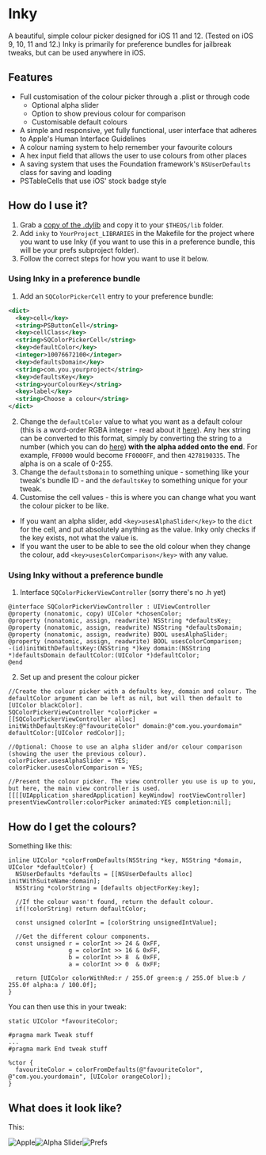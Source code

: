 # Inky
A beautiful, simple colour picker designed for iOS 11 and 12. (Tested on iOS 9, 10, 11 and 12.) Inky is primarily for preference bundles for jailbreak tweaks, but can be used anywhere in iOS.

## Features
- Full customisation of the colour picker through a .plist or through code
  - Optional alpha slider
  - Option to show previous colour for comparison
  - Customisable default colours
- A simple and responsive, yet fully functional, user interface that adheres to Apple's Human Interface Guidelines
- A colour naming system to help remember your favourite colours
- A hex input field that allows the user to use colours from other places
- A saving system that uses the Foundation framework's `NSUserDefaults` class for saving and loading
- PSTableCells that use iOS' stock badge style

## How do I use it?
1. Grab a [copy of the .dylib](/libinky.dylib) and copy it to your `$THEOS/lib` folder.
2. Add `inky` to `YourProject_LIBRARIES` in the Makefile for the project where you want to use Inky (if you want to use this in a preference bundle, this will be your prefs subproject folder).
3. Follow the correct steps for how you want to use it below.

### Using Inky in a preference bundle
1. Add an `SQColorPickerCell` entry to your preference bundle:
```xml
<dict>
  <key>cell</key>
  <string>PSButtonCell</string>
  <key>cellClass</key>
  <string>SQColorPickerCell</string>
  <key>defaultColor</key>
  <integer>10076672100</integer>
  <key>defaultsDomain</key>
  <string>com.you.yourproject</string>
  <key>defaultsKey</key>
  <string>yourColourKey</string>
  <key>label</key>
  <string>Choose a colour</string>
</dict>
```
2. Change the `defaultColor` value to what you want as a default colour (this is a word-order RGBA integer - read about it [here](https://en.wikipedia.org/wiki/RGBA_color_space#RGBA_hexadecimal_(word-order))). Any hex string can be converted to this format, simply by converting the string to a number (which you can do [here](https://www.rapidtables.com/convert/number/hex-to-decimal.html)) **with the alpha added onto the end**. For example, `FF0000` would become `FF0000FF`, and then `4278190335`. The alpha is on a scale of 0-255.
3. Change the `defaultsDomain` to something unique - something like your tweak's bundle ID - and the `defaultsKey` to something unique for your tweak.
4. Customise the cell values - this is where you can change what you want the colour picker to be like.
  - If you want an alpha slider, add `<key>usesAlphaSlider</key>` to the `dict` for the cell, and put absolutely anything as the value. Inky only checks if the key exists, not what the value is.
  - If you want the user to be able to see the old colour when they change the colour, add `<key>usesColorComparison</key>` with any value.
  
### Using Inky without a preference bundle
1. Interface `SQColorPickerViewController` (sorry there's no .h yet)
```objc
@interface SQColorPickerViewController : UIViewController
@property (nonatomic, copy) UIColor *chosenColor;
@property (nonatomic, assign, readwrite) NSString *defaultsKey;
@property (nonatomic, assign, readwrite) NSString *defaultsDomain;
@property (nonatomic, assign, readwrite) BOOL usesAlphaSlider;
@property (nonatomic, assign, readwrite) BOOL usesColorComparison;
-(id)initWithDefaultsKey:(NSString *)key domain:(NSString *)defaultsDomain defaultColor:(UIColor *)defaultColor;
@end
```
2. Set up and present the colour picker
```objc
//Create the colour picker with a defaults key, domain and colour. The defaultColor argument can be left as nil, but will then default to [UIColor blackColor].
SQColorPickerViewController *colorPicker = [[SQColorPickerViewController alloc] initWithDefaultsKey:@"favouriteColor" domain:@"com.you.yourdomain" defaultColor:[UIColor redColor]];

//Optional: Choose to use an alpha slider and/or colour comparison (showing the user the previous colour).
colorPicker.usesAlphaSlider = YES;
colorPicker.usesColorComparison = YES;

//Present the colour picker. The view controller you use is up to you, but here, the main view controller is used.
[[[[UIApplication sharedApplication] keyWindow] rootViewController] presentViewController:colorPicker animated:YES completion:nil];
```

## How do I get the colours?
Something like this:
```objc
inline UIColor *colorFromDefaults(NSString *key, NSString *domain, UIColor *defaultColor) {
  NSUserDefaults *defaults = [[NSUserDefaults alloc] initWithSuiteName:domain];
  NSString *colorString = [defaults objectForKey:key];
  
  //If the colour wasn't found, return the default colour.
  if(!colorString) return defaultColor;
  
  const unsigned colorInt = [colorString unsignedIntValue];
  
  //Get the different colour components.
  const unsigned r = colorInt >> 24 & 0xFF,
                 g = colorInt >> 16 & 0xFF,
                 b = colorInt >> 8  & 0xFF,
                 a = colorInt >> 0  & 0xFF;
  
  return [UIColor colorWithRed:r / 255.0f green:g / 255.0f blue:b / 255.0f alpha:a / 100.0f];
}
```

You can then use this in your tweak:
```logos
static UIColor *favouriteColor;

#pragma mark Tweak stuff
...
#pragma mark End tweak stuff

%ctor {
  favouriteColor = colorFromDefaults(@"favouriteColor", @"com.you.yourdomain", [UIColor orangeColor]);
}
```

## What does it look like?
This:

![Apple](/green_apple_normal.png)![Alpha Slider](/alpha_down.png)![Prefs](/pref_bundle.png)
